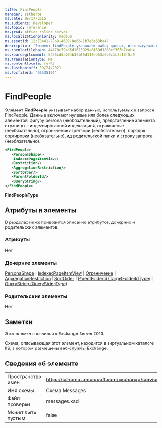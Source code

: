 ```yaml
---
title: FindPeople
manager: sethgros
ms.date: 09/17/2015
ms.audience: Developer
ms.topic: reference
ms.prod: office-online-server
ms.localizationpriority: medium
ms.assetid: 12c70441-77b9-4619-8e66-1b7e3a63ba48
description: 'Элемент FindPeople указывает набор данных, используемых в запросе FindPeople. Данные включают нулевые или более следующих элементов: фигуру persona (необязательный), представление элемента страницы с индексированной индексацией, ограничение (необязательно), ограничение агрегации (необязательно), порядок сортировки (необязательно), ид родительской папки и строку запроса (необязательно).'
ms.openlocfilehash: 44070c79ad5d1615929a6169d1808cf365b7cab4
ms.sourcegitcommit: 54f6cd5a704b36b76d110ee53a6d6c1c3e15f5a9
ms.translationtype: MT
ms.contentlocale: ru-RU
ms.lasthandoff: 09/24/2021
ms.locfileid: "59535165"
---
```

# <a name="findpeople"></a>FindPeople

Элемент **FindPeople** указывает набор данных, используемых в запросе FindPeople. Данные включают нулевые или более следующих элементов: фигуру persona (необязательный), представление элемента страницы с индексированной индексацией, ограничение (необязательно), ограничение агрегации (необязательно), порядок сортировки (необязательно), ид родительской папки и строку запроса (необязательно). 
  
```XML
<FindPeople>
   <PersonaShape/>
   <IndexedPageItemView/>
   <Restriction/>
   <AggregationRestriction/>
   <SortOrder/>
   <ParentFolderId/>
   <QueryString/>
</FindPeople>
```

 **FindPeopleType**
## <a name="attributes-and-elements"></a>Атрибуты и элементы

В разделах ниже приводится описание атрибутов, дочерних и родительских элементов.
  
### <a name="attributes"></a>Атрибуты

Нет.
  
### <a name="child-elements"></a>Дочерние элементы

[PersonaShape](personashape.md)  |  [IndexedPageItemView](indexedpageitemview.md)  |  [Ограничение](restriction.md)  |  [AggregationRestriction](aggregationrestriction.md)  |  [SortOrder](sortorder.md)  |  [ParentFolderId (TargetFolderIdType)](parentfolderid-targetfolderidtype.md)  |  [QueryString (QueryStringType)](querystring-querystringtype.md)
  
### <a name="parent-elements"></a>Родительские элементы

Нет.
  
## <a name="remarks"></a>Заметки

Этот элемент появился в Exchange Server 2013.
  
Схема, описывающая этот элемент, находится в виртуальном каталоге IIS, в котором размещены веб-службы Exchange.
  
## <a name="element-information"></a>Сведения об элементе

|||
|:-----|:-----|
|Пространство имен  <br/> |https://schemas.microsoft.com/exchange/services/2006/messages  <br/> |
|Имя схемы  <br/> |Схема Messages  <br/> |
|Файл проверки  <br/> |messages.xsd  <br/> |
|Может быть пустым  <br/> |false  <br/> |
   

